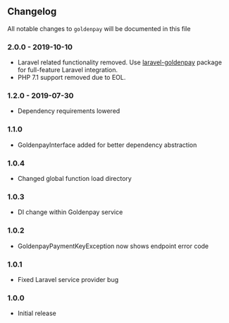 ## Changelog

All notable changes to `goldenpay` will be documented in this file

### 2.0.0 - 2019-10-10
- Laravel related functionality removed.
Use [laravel-goldenpay](https://github.com/orkhanahmadov/laravel-goldenpay) package for full-feature Laravel integration.
- PHP 7.1 support removed due to EOL.

### 1.2.0 - 2019-07-30
- Dependency requirements lowered

### 1.1.0
- GoldenpayInterface added for better dependency abstraction

### 1.0.4
- Changed global function load directory

### 1.0.3
- DI change within Goldenpay service

### 1.0.2
- GoldenpayPaymentKeyException now shows endpoint error code

### 1.0.1
- Fixed Laravel service provider bug

### 1.0.0
- Initial release
